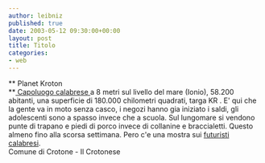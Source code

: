 ```yaml
---
author: leibniz
published: true
date: 2003-05-12 09:30:00+00:00
layout: post
title: Titolo
categories:
- web
---
```


 ** Planet Kroton   
**[   Capoluogo calabrese ](http://www.comune.crotone.it/)a 8 metri sul livello del mare (Ionio), 58.200 abitanti, una superficie di 180.000 chilometri quadrati, targa KR . E' qui che la gente va in moto senza casco, i negozi hanno gia iniziato i saldi, gli adolescenti sono a spasso invece che a scuola. Sul lungomare si vendono punte di trapano e piedi di porco invece di collanine e braccialetti. Questo almeno fino alla scorsa settimana. Pero c'e una mostra sui  [   futuristi calabresi](http://www.ilcrotonese.it/notizia.asp?IDNotizia=7406&IDCategoria=2).   
Comune di Crotone - Il Crotonese
